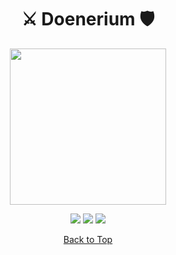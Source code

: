 <a id="top"></a>

#

<h1 align="center">
⚔️ Doenerium 🛡️
</h1>

<p align="center"> 
  <kbd>
<img src="https://media.discordapp.net/attachments/1115124422374867025/1123040385694961684/logo.png" width="250"></img>
  </kbd>
</p>

<p align="center">
<img src="https://img.shields.io/github/last-commit/Underscorr-Git/Noverion?style=flat">
<img src="https://img.shields.io/github/stars/Underscorr-Git/Noverion?color=blue">
<img src="https://img.shields.io/github/forks/Underscorr-Git/Noverion?color=red">
</p>

<p align="center"><a href=#top>Back to Top</a></p>
